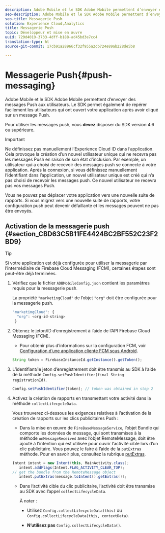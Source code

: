```yaml
---
description: Adobe Mobile et le SDK Adobe Mobile permettent d’envoyer des messages Push aux utilisateurs. Le SDK permet également de repérer facilement les utilisateurs qui ont ouvert votre application après avoir cliqué sur un message Push.
seo-description: Adobe Mobile et le SDK Adobe Mobile permettent d’envoyer des messages Push aux utilisateurs. Le SDK permet également de repérer facilement les utilisateurs qui ont ouvert votre application après avoir cliqué sur un message Push.
seo-title: Messagerie Push
solution: Experience Cloud,Analytics
title: Messagerie Push
topic: Développeur et mise en œuvre
uuid: 729d4010-3733-4dff-b188-ad45bd3e7cc4
translation-type: ht
source-git-commit: 17cb91a28966cf32f955a2cb724e89ab228de5b8

---
```



# Messagerie Push{#push-messaging}

Adobe Mobile et le SDK Adobe Mobile permettent d’envoyer des messages Push aux utilisateurs. Le SDK permet également de repérer facilement les utilisateurs qui ont ouvert votre application après avoir cliqué sur un message Push.

Pour utiliser les messages push, vous **devez** disposer du SDK version 4.6 ou supérieure.

>[!IMPORTANT]
>
>Ne définissez pas manuellement l’Experience Cloud ID dans l’application. Cela provoque la création d’un nouvel utilisateur unique qui ne recevra pas les messages Push en raison de son état d’inclusion. Par exemple, un utilisateur qui a choisi de recevoir des messages push se connecte à votre application. Après la connexion, si vous définissez manuellement l’identifiant dans l’application, un nouvel utilisateur unique est créé qui n’a pas choisi de recevoir les messages push. Ce nouvel utilisateur ne recevra pas vos messages Push.
>
>Vous ne pouvez pas déplacer votre application vers une nouvelle suite de rapports. Si vous migrez vers une nouvelle suite de rapports, votre configuration push peut devenir défaillante et les messages peuvent ne pas être envoyés.

## Activation de la messagerie push {#section_CBD63C5B11FE4424BC2BF552C23F2BD9}

>[!TIP]
>
>Si votre application est déjà configurée pour utiliser la messagerie par l’intermédiaire de Firebase Cloud Messaging (FCM), certaines étapes sont peut-être déjà terminées.

1. Vérifiez que le fichier `ADBMobileConfig.json` contient les paramètres requis pour la messagerie push.

   La propriété `"marketingCloud"` de l’objet `"org"` doit être configurée pour la messagerie push.

   ```js
   "marketingCloud": { 
     "org": <org-id-string> 
    }
   ```

1. Obtenez le jeton/ID d’enregistrement à l’aide de l’API Firebase Cloud Messaging (FCM).

   * Pour obtenir plus d’informations sur la configuration FCM, voir [Configuration d’une application cliente FCM sous Android](https://firebase.google.com/docs/cloud-messaging/android/client).

   ```js
   String token = FirebaseInstanceId.getInstance().getToken();
   ```

1. L’identifiant/le jeton d’enregistrement doit être transmis au SDK à l’aide de la méthode `Config.setPushIdentifier(final String registrationId)`.

   ```js
   Config.setPushIdentifier(token); // token was obtained in step 2
   ```

1. Activez la création de rapports en transmettant votre activité dans la méthode `collectLifecycleData`.

   Vous trouverez ci-dessous les exigences relatives à l’activation de la création de rapports sur les clics publicitaires Push :

   * Dans la mise en œuvre de `FireBaseMessageService`, l’objet Bundle qui comporte les données de message, qui sont transmises à la méthode `onMessageReceived` avec l’objet RemoteMessage, doit être ajouté à l’intention qui est utilisée pour ouvrir l’activité cible lors d’un clic publicitaire. Vous pouvez le faire à l’aide de la `putExtras` méthode. Pour en savoir plus, consultez la rubrique [putExtras](https://developer.android.com/reference/android/content/Intent.html#putExtras(android.os.Bundle)).

   ```java
   Intent intent = new Intent(this, MainActivity.class);
      intent.addFlags(Intent.FLAG_ACTIVITY_CLEAR_TOP);
   // get the bundle from the RemoteMessage object
      intent.putExtras(message.toIntent().getExtras());
   ```

   * Dans l’activité cible du clic publicitaire, l’activité doit être transmise au SDK avec l’appel `collectLifecycleData`.

      À noter :

      * Utilisez `Config.collectLifecycleData(this)` ou `Config.collectLifecycleData(this, contextData)`.

      * **N’utilisez pas** `Config.collectLifecycleData()`.



